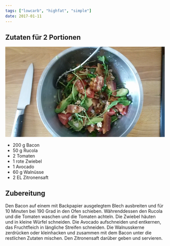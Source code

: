 ```yaml
---
tags: ["lowcarb", "highfat", "simple"]
date: 2017-01-11
---
```


## Zutaten für 2 Portionen
![](../img/avocadosalat-mit-bacon-und-walnuessen.jpg)

- 200 g Bacon
- 50 g  Rucola
- 2     Tomaten
- 1     rote Zwiebel
- 1     Avocado
- 60 g  Walnüsse
- 2 EL  Zitronensaft

## Zubereitung
Den Bacon auf einem mit Backpapier ausgelegtem Blech ausbreiten und für 10 Minuten bei 190 Grad in den Ofen schieben.
Währenddessen den Rucola und die Tomaten waschen und die Tomaten achteln. Die Zwiebel häuten und in kleine Würfel schneiden. Die Avocado aufschneiden und entkernen, das Fruchtfleich in längliche Streifen schneiden. Die Walnusskerne zerdrücken oder kleinhacken und zusammen mit dem Bacon unter die restlichen Zutaten mischen.
Den Zitronensaft darüber geben und servieren.
